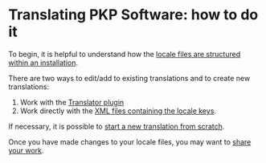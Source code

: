 # Translating PKP Software: how to do it

To begin, it is helpful to understand how the [locale files are structured within an installation](2-2-xml-files).

There are two ways to edit/add to existing translations and to create new translations:

1. Work with the [Translator plugin](2-3-editing-existing#using-the-translation-plugin-tool)
2. Work directly with the [XML files containing the locale keys](2-3-editing-existing#creating-a-manual-translation).

If necessary, it is possible to [start a new translation from scratch](2-4-from-scratch).

Once you have made changes to your locale files, you may want to [share your work](2-5-sharing).
